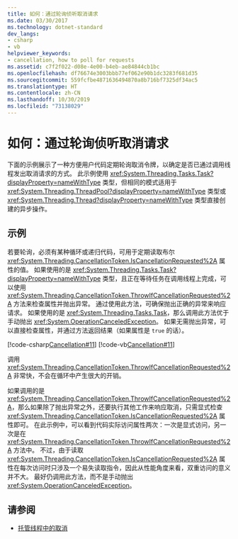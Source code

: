 ```yaml
---
title: 如何：通过轮询侦听取消请求
ms.date: 03/30/2017
ms.technology: dotnet-standard
dev_langs:
- csharp
- vb
helpviewer_keywords:
- cancellation, how to poll for requests
ms.assetid: c7f2f022-d08e-4e00-b4eb-ae84844cb1bc
ms.openlocfilehash: df76674e3003bbb77ef062e90b1dc3283f681d35
ms.sourcegitcommit: 559fcfbe4871636494870a8b716bf7325df34ac5
ms.translationtype: HT
ms.contentlocale: zh-CN
ms.lasthandoff: 10/30/2019
ms.locfileid: "73138029"
---
```

# <a name="how-to-listen-for-cancellation-requests-by-polling"></a>如何：通过轮询侦听取消请求
下面的示例展示了一种方便用户代码定期轮询取消令牌，以确定是否已通过调用线程发出取消请求的方式。 此示例使用 <xref:System.Threading.Tasks.Task?displayProperty=nameWithType> 类型，但相同的模式适用于 <xref:System.Threading.ThreadPool?displayProperty=nameWithType> 类型或 <xref:System.Threading.Thread?displayProperty=nameWithType> 类型直接创建的异步操作。  
  
## <a name="example"></a>示例  
 若要轮询，必须有某种循环或递归代码，可用于定期读取布尔 <xref:System.Threading.CancellationToken.IsCancellationRequested%2A> 属性的值。 如果使用的是 <xref:System.Threading.Tasks.Task?displayProperty=nameWithType> 类型，且正在等待任务在调用线程上完成，可以使用 <xref:System.Threading.CancellationToken.ThrowIfCancellationRequested%2A> 方法来检查属性并抛出异常。 通过使用此方法，可确保抛出正确的异常来响应请求。 如果使用的是 <xref:System.Threading.Tasks.Task>，那么调用此方法优于手动抛出 <xref:System.OperationCanceledException>。 如果无需抛出异常，可以直接检查属性，并通过方法返回结果（如果属性是 `true` 的话）。  
  
 [!code-csharp[Cancellation#11](../../../samples/snippets/csharp/VS_Snippets_Misc/cancellation/cs/cancellationex11.cs#11)]
 [!code-vb[Cancellation#11](../../../samples/snippets/visualbasic/VS_Snippets_Misc/cancellation/vb/cancellationex11.vb#11)]  
  
 调用 <xref:System.Threading.CancellationToken.ThrowIfCancellationRequested%2A> 非常快，不会在循环中产生很大的开销。  
  
 如果调用的是 <xref:System.Threading.CancellationToken.ThrowIfCancellationRequested%2A>，那么如果除了抛出异常之外，还要执行其他工作来响应取消，只需显式检查 <xref:System.Threading.CancellationToken.IsCancellationRequested%2A> 属性即可。 在此示例中，可以看到代码实际访问属性两次：一次是显式访问，另一次是在 <xref:System.Threading.CancellationToken.ThrowIfCancellationRequested%2A> 方法中。 不过，由于读取 <xref:System.Threading.CancellationToken.IsCancellationRequested%2A> 属性在每次访问时只涉及一个易失读取指令，因此从性能角度来看，双重访问的意义并不大。 最好仍调用此方法，而不是手动抛出 <xref:System.OperationCanceledException>。  
  
## <a name="see-also"></a>请参阅

- [托管线程中的取消](../../../docs/standard/threading/cancellation-in-managed-threads.md)
